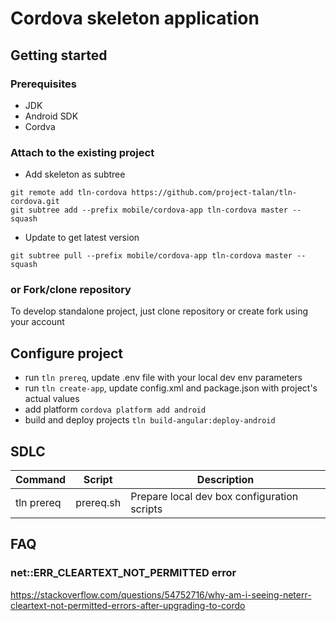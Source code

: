 # Cordova skeleton application

## Getting started

### Prerequisites
* JDK
* Android SDK
* Cordva

### Attach to the existing project

* Add skeleton as subtree
```
git remote add tln-cordova https://github.com/project-talan/tln-cordova.git
git subtree add --prefix mobile/cordova-app tln-cordova master --squash
```
* Update to get latest version
```
git subtree pull --prefix mobile/cordova-app tln-cordova master --squash
```

### or Fork/clone repository
To develop standalone project, just clone repository or create fork using your account

## Configure project
* run ```tln prereq```, update .env file with your local dev env parameters
* run ```tln create-app```, update config.xml and package.json with project's actual values
* add platform ```cordova platform add android```
* build and deploy projects ```tln build-angular:deploy-android```

## SDLC

| Command | Script | Description |
| ------- | ------ | ----------- |
| tln prereq | prereq.sh | Prepare local dev box configuration scripts |

## FAQ
### net::ERR_CLEARTEXT_NOT_PERMITTED error
https://stackoverflow.com/questions/54752716/why-am-i-seeing-neterr-cleartext-not-permitted-errors-after-upgrading-to-cordo
